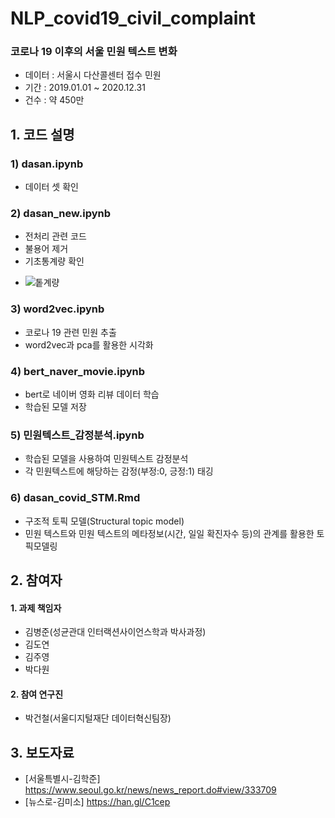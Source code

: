 # NLP_covid19_civil_complaint
### 코로나 19 이후의 서울 민원 텍스트 변화
+ 데이터 : 서울시 다산콜센터 접수 민원
+ 기간 : 2019.01.01 ~ 2020.12.31
+ 건수 : 약 450만

## 1. 코드 설명
### 1) dasan.ipynb
- 데이터 셋 확인
### 2) dasan_new.ipynb
+ 전처리 관련 코드
+ 불용어 제거
+ 기초통계량 확인
- ![톹계량 ](https://user-images.githubusercontent.com/60343930/110743674-c43f4080-827b-11eb-92a0-f40b08ae9085.png)
### 3) word2vec.ipynb
+ 코로나 19 관련 민원 추출
+ word2vec과 pca를 활용한 시각화
### 4) bert_naver_movie.ipynb
+ bert로 네이버 영화 리뷰 데이터 학습
+ 학습된 모델 저장
### 5) 민원텍스트_감정분석.ipynb
+ 학습된 모델을 사용하여 민원텍스트 감정분석
+ 각 민원텍스트에 해당하는 감정(부정:0, 긍정:1) 태깅
### 6) dasan_covid_STM.Rmd
+ 구조적 토픽 모델(Structural topic model)
+ 민원 텍스트와 민원 텍스트의 메타정보(시간, 일일 확진자수 등)의 관계를 활용한 토픽모델링

## 2. 참여자
#### 1. 과제 책임자
- 김병준(성균관대 인터랙션사이언스학과 박사과정)
- 김도연
- 김주영
- 박다원

#### 2. 참여 연구진
- 박건철(서울디지털재단 데이터혁신팀장)

## 3. 보도자료
- [서울특별시-김학준] https://www.seoul.go.kr/news/news_report.do#view/333709
- [뉴스로-김미소] https://han.gl/C1cep
